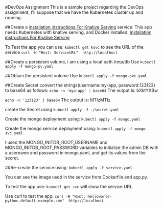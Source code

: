 #DevOps Assignment 
This is a sample project regarding the DevOps assignment, I'll suppose that we have the Kubernetes cluster up and running. 

##Create a [installation instructions For Knative Serving](https://knative.dev/docs/serving/samples/hello-world/helloworld-python/) service:
This app needs Kubernetes with knative serving, and Docker installed.
[installation instructions For Knative Serving](https://knative.dev/docs/install/any-kubernetes-cluster/#installing-the-serving-component)

To Test the app you can use:
`kubectl get ksvc` to see the URL of the service
`curl -H "Host: ServiceURL"  http://localhost`



##Create a persistent volume, I am using a local path /tmp/db
Use `kubectl apply -f mongo-pv.yaml`

##Obtain the persistent volume
Use `kubectl apply -f mongo-pvc.yaml`

##Create Secret
convert the strings(username:my-app, password:123123) to base64 as follows:
`echo -n 'mya-app' | base64`
The output is:
bXktYXBw

`echo -n '123123' | base64`
The output is:
MTIzMTIz

create the Secret using `kubectl apply -f ./secret.yaml`

Create the mongo deployment using:
`kubectl apply -f mongo.yaml`

Create the mongo service deployment using:
`kubectl apply -f mongo-svc.yaml`

I used the MONGO_INITDB_ROOT_USERNAME and MONGO_INITDB_ROOT_PASSWORD variables to initialize the admin DB with a username and password in mongo.yaml, and get its values from the secret.

##Re-create the service using:
`kubectl apply -f service.yaml`

You can see the image used in the service from Dockerfile and app.py.

To test the app use:
`kubectl get svc`
will show the service URL.

Use curl to test the app:
`curl -H "Host: helloworld-python.default.example.com"  http://localhost`








